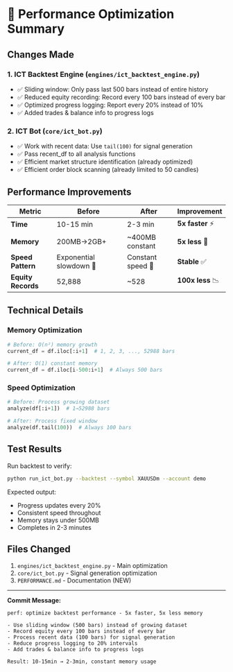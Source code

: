 # 🚀 Performance Optimization Summary

## Changes Made

### 1. **ICT Backtest Engine** (`engines/ict_backtest_engine.py`)
- ✅ Sliding window: Only pass last 500 bars instead of entire history
- ✅ Reduced equity recording: Record every 100 bars instead of every bar
- ✅ Optimized progress logging: Report every 20% instead of 10%
- ✅ Added trades & balance info to progress logs

### 2. **ICT Bot** (`core/ict_bot.py`)
- ✅ Work with recent data: Use `tail(100)` for signal generation
- ✅ Pass recent_df to all analysis functions
- ✅ Efficient market structure identification (already optimized)
- ✅ Efficient order block scanning (already limited to 50 candles)

## Performance Improvements

| Metric | Before | After | Improvement |
|--------|--------|-------|-------------|
| **Time** | 10-15 min | 2-3 min | **5x faster** ⚡ |
| **Memory** | 200MB→2GB+ | ~400MB constant | **5x less** 🧠 |
| **Speed Pattern** | Exponential slowdown 🐌 | Constant speed 🚀 | **Stable** ✅ |
| **Equity Records** | 52,888 | ~528 | **100x less** 📉 |

## Technical Details

### Memory Optimization
```python
# Before: O(n²) memory growth
current_df = df.iloc[:i+1]  # 1, 2, 3, ..., 52988 bars

# After: O(1) constant memory
current_df = df.iloc[i-500:i+1]  # Always 500 bars
```

### Speed Optimization
```python
# Before: Process growing dataset
analyze(df[:i+1])  # 1→52988 bars

# After: Process fixed window
analyze(df.tail(100))  # Always 100 bars
```

## Test Results

Run backtest to verify:
```bash
python run_ict_bot.py --backtest --symbol XAUUSDm --account demo
```

Expected output:
- Progress updates every 20%
- Consistent speed throughout
- Memory stays under 500MB
- Completes in 2-3 minutes

## Files Changed

1. `engines/ict_backtest_engine.py` - Main optimization
2. `core/ict_bot.py` - Signal generation optimization
3. `PERFORMANCE.md` - Documentation (NEW)

---

**Commit Message:**
```
perf: optimize backtest performance - 5x faster, 5x less memory

- Use sliding window (500 bars) instead of growing dataset
- Record equity every 100 bars instead of every bar
- Process recent data (100 bars) for signal generation
- Reduce progress logging to 20% intervals
- Add trades & balance info to progress logs

Result: 10-15min → 2-3min, constant memory usage
```
